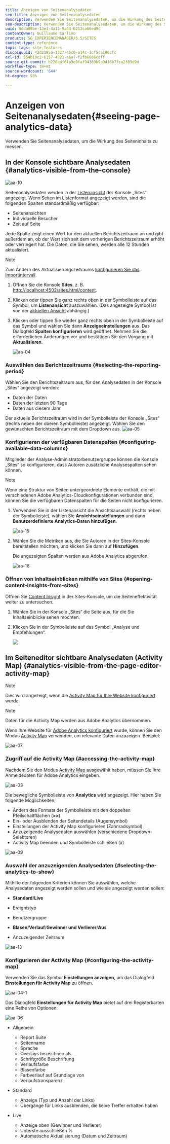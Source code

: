 ```yaml
---
title: Anzeigen von Seitenanalysedaten
seo-title: Anzeigen von Seitenanalysedaten
description: Verwenden Sie Seitenanalysedaten, um die Wirkung des Seiteninhalts zu messen.
seo-description: Verwenden Sie Seitenanalysedaten, um die Wirkung des Seiteninhalts zu messen.
uuid: 8dda89be-13e3-4a13-9a44-0213ca66ed9c
contentOwner: Guillaume Carlino
products: SG_EXPERIENCEMANAGER/6.5/SITES
content-type: reference
topic-tags: site-features
discoiquuid: 42d2195a-1327-45c0-a14c-1cf5ca196cfc
exl-id: 554b10c2-6157-4821-a6a7-f2fb6666cdff
source-git-commit: b220adf6fa3e9faf94389b9a9416b7fca2f89d9d
workflow-type: tm+mt
source-wordcount: '644'
ht-degree: 93%

---
```


# Anzeigen von Seitenanalysedaten{#seeing-page-analytics-data}

Verwenden Sie Seitenanalysedaten, um die Wirkung des Seiteninhalts zu messen.

## In der Konsole sichtbare Analysedaten  {#analytics-visible-from-the-console}

![aa-10](assets/aa-10.png)

Seitenanalysedaten werden in der [Listenansicht](/help/sites-authoring/basic-handling.md#list-view) der Konsole „Sites“ angezeigt. Wenn Seiten im Listenformat angezeigt werden, sind die folgenden Spalten standardmäßig verfügbar:

* Seitenansichten
* Individuelle Besucher
* Zeit auf Seite

Jede Spalte zeigt einen Wert für den aktuellen Berichtszeitraum an und gibt außerdem an, ob der Wert sich seit dem vorherigen Berichtszeitraum erhöht oder verringert hat. Die Daten, die Sie sehen, werden alle 12 Stunden aktualisiert.

>[!NOTE]
>
>Zum Ändern des Aktualisierungszeitraums [konfigurieren Sie das Importintervall](/help/sites-administering/adobeanalytics-connect.md#configuring-the-import-interval).

1. Öffnen Sie die Konsole **Sites**, z. B. [ http://localhost:4502/sites.html/content](http://localhost:4502/sites.html/content).
1. Klicken oder tippen Sie ganz rechts oben in der Symbolleiste auf das Symbol, um **Listenansicht** auszuwählen. (Das angezeigte Symbol ist von der [aktuellen Ansicht](/help/sites-authoring/basic-handling.md#viewing-and-selecting-resources) abhängig.)

1. Klicken oder tippen Sie wieder ganz rechts oben in der Symbolleiste auf das Symbol und wählen Sie dann **Anzeigeeinstellungen** aus. Das Dialogfeld **Spalten konfigurieren** wird geöffnet. Nehmen Sie die erforderlichen Änderungen vor und bestätigen Sie den Vorgang mit **Aktualisieren**.

   ![aa-04](assets/aa-04.png)

### Auswählen des Berichtszeitraums {#selecting-the-reporting-period}

Wählen Sie den Berichtszeitraum aus, für den Analysedaten in der Konsole „Sites“ angezeigt werden:

* Daten der  Daten
* Daten der letzten 90 Tage
* Daten aus diesem Jahr

Der aktuelle Berichtszeitraum wird in der Symbolleiste der Konsole „Sites“ (rechts neben der oberen Symbolleiste) angezeigt. Wählen Sie den gewünschten Berichtszeitraum mit dem Dropdown aus.
![aa-05](assets/aa-05.png)

### Konfigurieren der verfügbaren Datenspalten {#configuring-available-data-columns}

Mitglieder der Analyse-Administratorbenutzergruppe können die Konsole „Sites“ so konfigurieren, dass Autoren zusätzliche Analysespalten sehen können.

>[!NOTE]
>
>Wenn eine Struktur von Seiten untergeordnete Elemente enthält, die mit verschiedenen Adobe Analytics-Cloudkonfigurationen verbunden sind, können Sie die verfügbaren Datenspalten für die Seiten nicht konfigurieren.

1. Verwenden Sie in der Listenansicht die Ansichtsauswahl (rechts neben der Symbolleiste), wählen Sie **Ansichtseinstellungen** und dann **Benutzerdefinierte Analytics-Daten hinzufügen**.

   ![aa-15](assets/aa-15.png)

1. Wählen Sie die Metriken aus, die Sie Autoren in der Sites-Konsole bereitstellen möchten, und klicken Sie dann auf **Hinzufügen**.

   Die angezeigten Spalten werden aus Adobe Analytics abgerufen.

   ![aa-16](assets/aa-16.png)

### Öffnen von Inhaltseinblicken mithilfe von Sites {#opening-content-insights-from-sites}

Öffnen Sie [Content Insight](/help/sites-authoring/content-insights.md) in der Sites-Konsole, um die Seiteneffektivität weiter zu untersuchen.

1. Wählen Sie in der Konsole „Sites“ die Seite aus, für die Sie Inhaltseinblicke sehen möchten.
1. Klicken Sie in der Symbolleiste auf das Symbol „Analyse und Empfehlungen“.

   ![](do-not-localize/chlimage_1-16a.png)

## Im Seiteneditor sichtbare Analysedaten (Activity Map)  {#analytics-visible-from-the-page-editor-activity-map}

>[!NOTE]
>
>Dies wird angezeigt, wenn die [Activity Map für Ihre Website konfiguriert](/help/sites-administering/adobeanalytics-connect.md#configuring-for-the-activity-map) wurde.

>[!NOTE]
>
>Daten für die Activity Map werden aus Adobe Analytics übernommen.

Wenn Ihre Website für [Adobe Analytics konfiguriert](/help/sites-administering/adobeanalytics-connect.md) wurde, können Sie den Modus [Activity Map](/help/sites-authoring/author-environment-tools.md#page-modes) verwenden, um relevante Daten anzuzeigen. Beispiel:

![aa-07](assets/aa-07.png)

### Zugriff auf die Activity Map {#accessing-the-activity-map}

Nachdem Sie den Modus [Activity Map ](/help/sites-authoring/author-environment-tools.md#page-modes) ausgewählt haben, müssen Sie Ihre Anmeldedaten für Adobe Analytics eingeben.  

![aa-03](assets/aa-03.png)

Die bewegliche Symbolleiste von **Analytics** wird angezeigt. Hier haben Sie folgende Möglichkeiten:

* Ändern des Formats der Symbolleiste mit den doppelten Pfeilschaltflächen (**>>**)
* Ein- oder Ausblenden der Seitendetails (Augensymbol)
* Einstellungen der Activity Map konfigurieren (Zahnradsymbol)
* Anzuzeigende Analysedaten auswählen (verschiedene Dropdown-Selektoren)
* Activity Map beenden und Symbolleiste schließen (x)

![aa-09](assets/aa-09.png)

### Auswahl der anzuzeigenden Analysedaten {#selecting-the-analytics-to-show}

Mithilfe der folgenden Kriterien können Sie auswählen, welche Analysedaten angezeigt werden sollen und wie sie angezeigt werden sollen:

* **Standard**/**Live**

* Ereignistyp
* Benutzergruppe
* **Blasen**/**Verlauf**/**Gewinner und Verlierer**/**Aus**

* Anzuzeigender Zeitraum

![aa-13](assets/aa-13.png)

### Konfigurieren der Activity Map {#configuring-the-activity-map}

Verwenden Sie das Symbol **Einstellungen anzeigen**, um das Dialogfeld **Einstellungen für Activity Map** zu öffnen.    

![aa-04-1](assets/aa-04-1.png)

Das Dialogfeld **Einstellungen für Activity Map** bietet auf drei Registerkarten eine Reihe von Optionen:  

![aa-06](assets/aa-06.png)

* Allgemein

   * Report Suite
   * Seitenname
   * Sprache
   * Overlays bezeichnen als
   * Schriftgröße Beschriftung
   * Verlaufsfarbe
   * Blasenfarbe
   * Farbverlauf auf Grundlage von
   * Verlaufstransparenz

* Standard

   * Anzeige (Typ und Anzahl der Links)
   * Übergänge für Links ausblenden, die keine Treffer erhalten haben

* Live

   * Anzeige oben (Gewinner und Verlierer)
   * Unterste ausschließen %
   * Automatische Aktualisierung (Datum und Zeitraum)
